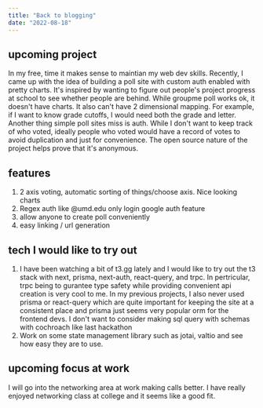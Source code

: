 ```yaml
---
title: "Back to blogging"
date: "2022-08-18"
---
```


## upcoming project

In my free, time it makes sense to maintian my web dev skills. Recently, I came up with the idea of building a poll site with custom auth enabled with pretty charts. It's inspired by wanting to figure out people's project progress at school to see whether people are behind. While groupme poll works ok, it doesn't have charts. It also can't have 2 dimensional mapping. For example, if I want to know grade cutoffs, I would need both the grade and letter. Another thing simple poll sites miss is auth. While I don't want to keep track of who voted, ideally people who voted would have a record of votes to avoid duplication and just for convenience. The open source nature of the project helps prove that it's anonymous.

## features

1. 2 axis voting, automatic sorting of things/choose axis. Nice looking charts
2. Regex auth like @umd.edu only login google auth feature
3. allow anyone to create poll conveniently
4. easy linking / url generation

## tech I would like to try out

1. I have been watching a bit of t3.gg lately and I would like to try out the t3 stack with next, prisma, next-auth, react-query, and trpc. In pertricular, trpc being to gurantee type safety while providing convenient api creation is very cool to me. In my previous projects, I also never used prisma or react-query which are quite important for keeping the site at a consistent place and prisma just seems very popular orm for the frontend devs. I don't want to consider making sql query with schemas with cochroach like last hackathon
2. Work on some state management library such as jotai, valtio and see how easy they are to use.

## upcoming focus at work

I will go into the networking area at work making calls better. I have really enjoyed networking class at college and it seems like a good fit.
